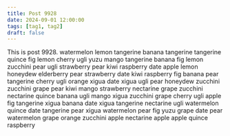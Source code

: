 ```yaml
---
title: Post 9928
date: 2024-09-01 12:00:00
tags: [tag1, tag2]
draft: false
---
```

This is post 9928.
watermelon
lemon
tangerine
banana
tangerine
tangerine
quince
fig
lemon
cherry
ugli
yuzu
mango
tangerine
banana
fig
lemon
zucchini
pear
ugli
strawberry
pear
kiwi
raspberry
date
apple
lemon
honeydew
elderberry
pear
strawberry
date
kiwi
raspberry
fig
banana
pear
tangerine
cherry
ugli
orange
xigua
date
xigua
ugli
pear
honeydew
zucchini
zucchini
grape
pear
kiwi
mango
strawberry
nectarine
grape
zucchini
nectarine
quince
banana
ugli
mango
xigua
zucchini
grape
cherry
ugli
apple
fig
tangerine
xigua
banana
date
xigua
tangerine
nectarine
ugli
watermelon
quince
date
tangerine
pear
xigua
watermelon
pear
fig
yuzu
grape
date
pear
watermelon
grape
orange
zucchini
apple
nectarine
apple
apple
quince
raspberry
